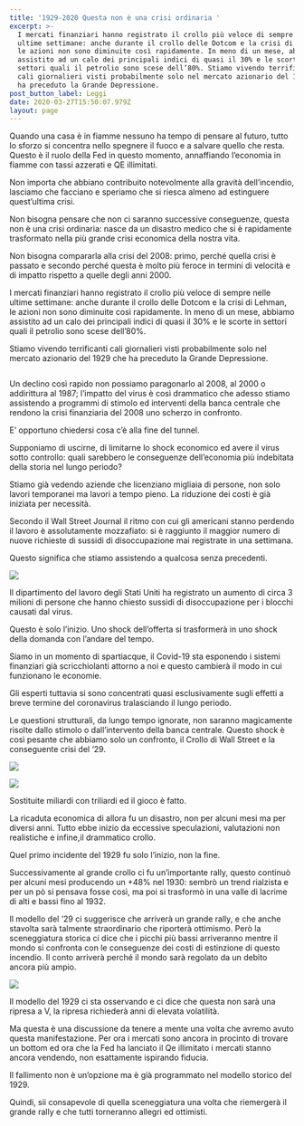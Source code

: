 ```yaml
---
title: '1929-2020 Questa non è una crisi ordinaria '
excerpt: >-
  I mercati finanziari hanno registrato il crollo più veloce di sempre nelle
  ultime settimane: anche durante il crollo delle Dotcom e la crisi di Lehman,
  le azioni non sono diminuite così rapidamente. In meno di un mese, abbiamo
  assistito ad un calo dei principali indici di quasi il 30% e le scorte in
  settori quali il petrolio sono scese dell’80%. Stiamo vivendo terrificanti
  cali giornalieri visti probabilmente solo nel mercato azionario del 1929 che
  ha preceduto la Grande Depressione.
post_button_label: Leggi
date: 2020-03-27T15:50:07.979Z
layout: page
---
```

Quando una casa è in fiamme nessuno ha tempo di pensare al futuro, tutto lo sforzo si concentra nello spegnere il fuoco e a salvare quello che resta. Questo è il ruolo della Fed in questo momento, annaffiando l’economia in fiamme con tassi azzerati e QE illimitati.

Non importa che abbiano contribuito notevolmente alla gravità dell’incendio, lasciamo che facciano e speriamo che si riesca almeno ad estinguere quest’ultima crisi.

Non bisogna pensare che non ci saranno successive conseguenze, questa non è una crisi ordinaria: nasce da un disastro medico che si è rapidamente trasformato nella più grande crisi economica della nostra vita.

Non bisogna compararla alla crisi del 2008: primo, perché quella crisi è passato e secondo perché questa è molto più feroce in termini di velocità e di impatto rispetto a quelle degli anni 2000.

I mercati finanziari hanno registrato il crollo più veloce di sempre nelle ultime settimane: anche durante il crollo delle Dotcom e la crisi di Lehman, le azioni non sono diminuite così rapidamente. In meno di un mese, abbiamo assistito ad un calo dei principali indici di quasi il 30% e le scorte in settori quali il petrolio sono scese dell’80%.

Stiamo vivendo terrificanti cali giornalieri visti probabilmente solo nel mercato azionario del 1929 che ha preceduto la Grande Depressione.

![]()

Un declino così rapido non possiamo paragonarlo al 2008, al 2000 o addirittura al 1987; l’impatto del virus è così drammatico che adesso stiamo assistendo a programmi di stimolo ed interventi della banca centrale che rendono la crisi finanziaria del 2008 uno scherzo in confronto.

E’ opportuno chiedersi cosa c’è alla fine del tunnel.

Supponiamo di uscirne, di limitarne lo shock economico ed avere il virus sotto controllo: quali sarebbero le conseguenze dell’economia più indebitata della storia nel lungo periodo?

Stiamo già vedendo aziende che licenziano migliaia di persone, non solo lavori temporanei ma lavori a tempo pieno. La riduzione dei costi è già iniziata per necessità.

Secondo il Wall Street Journal il ritmo con cui gli americani stanno perdendo il lavoro è assolutamente mozzafiato: si è raggiunto il maggior numero di nuove richieste di sussidi di disoccupazione mai registrate in una settimana.

Questo significa che stiamo assistendo a qualcosa senza precedenti.

![](/images/bfm79b0_0.jpg)

Il dipartimento del lavoro degli Stati Uniti ha registrato un aumento di circa 3 milioni di persone che hanno chiesto sussidi di disoccupazione per i blocchi causati dal virus.

Questo è solo l’inizio. Uno shock dell’offerta si trasformerà in uno shock della domanda con l’andare del tempo.

Siamo in un momento di spartiacque, il Covid-19 sta esponendo i sistemi finanziari già scricchiolanti attorno a noi e questo cambierà il modo in cui funzionano le economie.

Gli esperti tuttavia si sono concentrati quasi esclusivamente sugli effetti a breve termine del coronavirus tralasciando il lungo periodo.

Le questioni strutturali, da lungo tempo ignorate, non saranno magicamente risolte dallo stimolo o dall’intervento della banca centrale. Questo shock è così pesante che abbiamo solo un confronto, il Crollo di Wall Street e la conseguente crisi del ‘29.

![](/images/1929b.jpg)

![](/images/1929b.jpg)

Sostituite miliardi con triliardi ed il gioco è fatto.

La ricaduta economica di allora fu un disastro, non per alcuni mesi ma per diversi anni. Tutto ebbe inizio da eccessive speculazioni, valutazioni non realistiche e infine,il drammatico crollo.

Quel primo incidente del 1929 fu solo l’inizio, non la fine.

Successivamente al grande crollo ci fu un’importante rally, questo continuò per alcuni mesi producendo un +48% nel 1930: sembrò un trend rialzista e per un pò si pensava fosse così, ma poi si trasformò in una valle di lacrime di alti e bassi fino al 1932.

Il modello del ’29 ci suggerisce che arriverà un grande rally, e che anche stavolta sarà talmente straordinario che riporterà ottimismo. Però la sceneggiatura storica ci dice che i picchi più bassi arriveranno mentre il mondo si confronta con le conseguenze dei costi di estinzione di questo incendio. Il conto arriverà perché il mondo sarà regolato da un debito ancora più ampio.

![](/images/1929b.png)

Il modello del 1929 ci sta osservando e ci dice che questa non sarà una ripresa a V, la ripresa richiederà anni di elevata volatilità.

Ma questa è una discussione da tenere a mente una volta che avremo avuto questa manifestazione. Per ora i mercati sono ancora in procinto di trovare un bottom ed ora che la Fed ha lanciato il Qe illimitato i mercati stanno ancora vendendo, non esattamente ispirando fiducia.

Il fallimento non è un’opzione ma è già programmato nel modello storico del 1929.

Quindi, sii consapevole di quella sceneggiatura una volta che riemergerà il grande rally e che tutti torneranno allegri ed ottimisti.